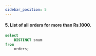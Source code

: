 ```yaml
---
sidebar_position: 5
---
```


#### 5. List of all orders for more than Rs.1000.

```sql
select
    DISTINCT snum
from
    orders;
```
